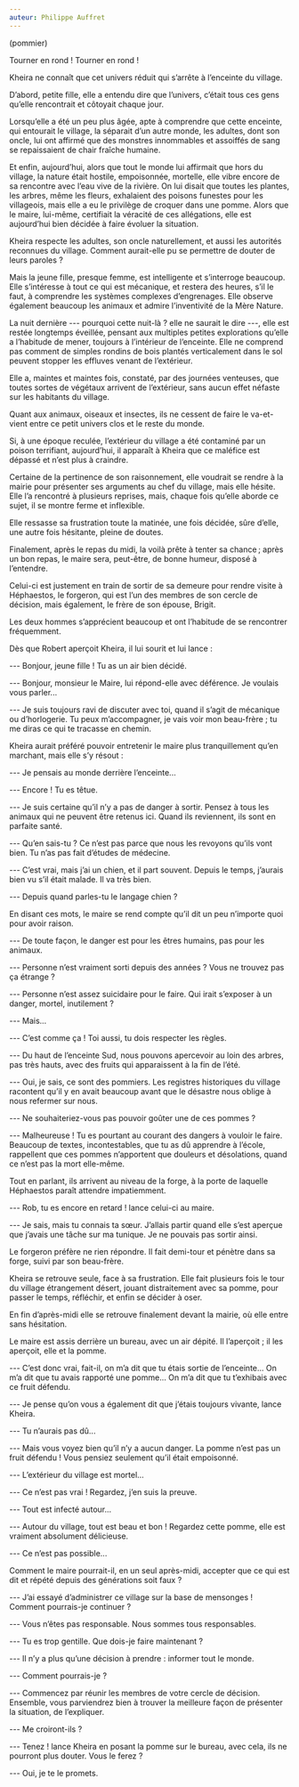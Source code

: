 ```yaml
---
auteur: Philippe Auffret
---
```

(pommier)

Tourner en rond ! Tourner en rond !

Kheira ne connaît que cet univers réduit qui s’arrête à l’enceinte du village.

D’abord, petite fille, elle a entendu dire que l’univers, c’était tous ces gens qu’elle rencontrait et côtoyait chaque jour.

Lorsqu’elle a été un peu plus âgée, apte à comprendre que cette enceinte, qui entourait le village, la séparait d’un autre monde, les adultes, dont son oncle, lui ont affirmé que des monstres innommables et assoiffés de sang se repaissaient de chair fraîche humaine.

Et enfin, aujourd’hui, alors que tout le monde lui affirmait que hors du village, la nature était hostile, empoisonnée, mortelle, elle vibre encore de sa rencontre avec l’eau vive de la rivière. On lui disait que toutes les plantes, les arbres, même les fleurs, exhalaient des poisons funestes pour les villageois, mais elle a eu le privilège de croquer dans une pomme. Alors que le maire, lui-même, certifiait la véracité de ces allégations, elle est aujourd’hui bien décidée à faire évoluer la situation.

Kheira respecte les adultes, son oncle naturellement, et aussi les autorités reconnues du village. Comment aurait-elle pu se permettre de douter de leurs paroles ?

Mais la jeune fille, presque femme, est intelligente et s’interroge beaucoup. Elle s’intéresse à tout ce qui est mécanique, et restera des heures, s’il le faut, à comprendre les systèmes complexes d’engrenages. Elle observe également beaucoup les animaux et admire l’inventivité de la Mère Nature.

La nuit dernière --- pourquoi cette nuit-là ? elle ne saurait le dire ---, elle est restée longtemps éveillée, pensant aux multiples petites explorations qu’elle a l’habitude de mener, toujours à l’intérieur de l’enceinte. Elle ne comprend pas comment de simples rondins de bois plantés verticalement dans le sol peuvent stopper les effluves venant de l’extérieur.

Elle a, maintes et maintes fois, constaté, par des journées venteuses, que toutes sortes de végétaux arrivent de l’extérieur, sans aucun effet néfaste sur les habitants du village.

Quant aux animaux, oiseaux et insectes, ils ne cessent de faire le va-et-vient entre ce petit univers clos et le reste du monde.

Si, à une époque reculée, l’extérieur du village a été contaminé par un poison terrifiant, aujourd’hui, il apparaît à Kheira que ce maléfice est dépassé et n’est plus à craindre.

Certaine de la pertinence de son raisonnement, elle voudrait se rendre à la mairie pour présenter ses arguments au chef du village, mais elle hésite. Elle l’a rencontré à plusieurs reprises, mais, chaque fois qu’elle aborde ce sujet, il se montre ferme et inflexible.

Elle ressasse sa frustration toute la matinée, une fois décidée, sûre d’elle, une autre fois hésitante, pleine de doutes.

Finalement, après le repas du midi, la voilà prête à tenter sa chance ; après un bon repas, le maire sera, peut-être, de bonne humeur, disposé à l’entendre.

Celui-ci est justement en train de sortir de sa demeure pour rendre visite à Héphaestos, le forgeron, qui est l’un des membres de son cercle de décision, mais également, le frère de son épouse, Brigit.

Les deux hommes s’apprécient beaucoup et ont l’habitude de se rencontrer fréquemment.

Dès que Robert aperçoit Kheira, il lui sourit et lui lance :

--- Bonjour, jeune fille ! Tu as un air bien décidé.

--- Bonjour, monsieur le Maire, lui répond-elle avec déférence. Je voulais vous parler...

--- Je suis toujours ravi de discuter avec toi, quand il s’agit de mécanique ou d’horlogerie. Tu peux m’accompagner, je vais voir mon beau-frère ; tu me diras ce qui te tracasse en chemin.

Kheira aurait préféré pouvoir entretenir le maire plus tranquillement qu’en marchant, mais elle s’y résout :

--- Je pensais au monde derrière l’enceinte...

--- Encore ! Tu es têtue.

--- Je suis certaine qu’il n’y a pas de danger à sortir. Pensez à tous les animaux qui ne peuvent être retenus ici. Quand ils reviennent, ils sont en parfaite santé.

--- Qu’en sais-tu ? Ce n’est pas parce que nous les revoyons qu’ils vont bien. Tu n’as pas fait d’études de médecine.

--- C’est vrai, mais j’ai un chien, et il part souvent. Depuis le temps, j’aurais bien vu s’il était malade. Il va très bien.

--- Depuis quand parles-tu le langage chien ?

En disant ces mots, le maire se rend compte qu’il dit un peu n’importe quoi pour avoir raison.

--- De toute façon, le danger est pour les êtres humains, pas pour les animaux.

--- Personne n’est vraiment sorti depuis des années ? Vous ne trouvez pas ça étrange ?

--- Personne n’est assez suicidaire pour le faire. Qui irait s’exposer à un danger, mortel, inutilement ?

--- Mais...

--- C’est comme ça ! Toi aussi, tu dois respecter les règles.

--- Du haut de l’enceinte Sud, nous pouvons apercevoir au loin des arbres, pas très hauts, avec des fruits qui apparaissent à la fin de l’été.

--- Oui, je sais, ce sont des pommiers. Les registres historiques du village racontent qu’il y en avait beaucoup avant que le désastre nous oblige à nous refermer sur nous.

--- Ne souhaiteriez-vous pas pouvoir goûter une de ces pommes ?

--- Malheureuse ! Tu es pourtant au courant des dangers à vouloir le faire. Beaucoup de textes, incontestables, que tu as dû apprendre à l’école, rappellent que ces pommes n’apportent que douleurs et désolations, quand ce n’est pas la mort elle-même.

Tout en parlant, ils arrivent au niveau de la forge, à la porte de laquelle Héphaestos paraît attendre impatiemment.

--- Rob, tu es encore en retard ! lance celui-ci au maire.

--- Je sais, mais tu connais ta sœur. J’allais partir quand elle s’est aperçue que j’avais une tâche sur ma tunique. Je ne pouvais pas sortir ainsi.

Le forgeron préfère ne rien répondre. Il fait demi-tour et pénètre dans sa forge, suivi par son beau-frère.

Kheira se retrouve seule, face à sa frustration. Elle fait plusieurs fois le tour du village étrangement désert, jouant distraitement avec sa pomme, pour passer le temps, réfléchir, et enfin se décider à oser.

En fin d’après-midi elle se retrouve finalement devant la mairie, où elle entre sans hésitation.

Le maire est assis derrière un bureau, avec un air dépité. Il l’aperçoit ; il les aperçoit, elle et la pomme.

--- C’est donc vrai, fait-il, on m’a dit que tu étais sortie de l’enceinte... On m’a dit que tu avais rapporté une pomme... On m’a dit que tu t’exhibais avec ce fruit défendu.

--- Je pense qu’on vous a également dit que j’étais toujours vivante, lance Kheira.

--- Tu n’aurais pas dû...

--- Mais vous voyez bien qu’il n’y a aucun danger. La pomme n’est pas un fruit défendu ! Vous pensiez seulement qu’il était empoisonné.

--- L’extérieur du village est mortel...

--- Ce n’est pas vrai ! Regardez, j’en suis la preuve.

--- Tout est infecté autour...

--- Autour du village, tout est beau et bon ! Regardez cette pomme, elle est vraiment absolument délicieuse.

--- Ce n’est pas possible...

Comment le maire pourrait-il, en un seul après-midi, accepter que ce qui est dit et répété depuis des générations soit faux ?

--- J’ai essayé d’administrer ce village sur la base de mensonges ! Comment pourrais-je continuer ?

--- Vous n’êtes pas responsable. Nous sommes tous responsables.

--- Tu es trop gentille. Que dois-je faire maintenant ?

--- Il n’y a plus qu’une décision à prendre : informer tout le monde.

--- Comment pourrais-je ?

--- Commencez par réunir les membres de votre cercle de décision. Ensemble, vous parviendrez bien à trouver la meilleure façon de présenter la situation, de l’expliquer.

--- Me croiront-ils ?

--- Tenez ! lance Kheira en posant la pomme sur le bureau, avec cela, ils ne pourront plus douter. Vous le ferez ?

--- Oui, je te le promets.